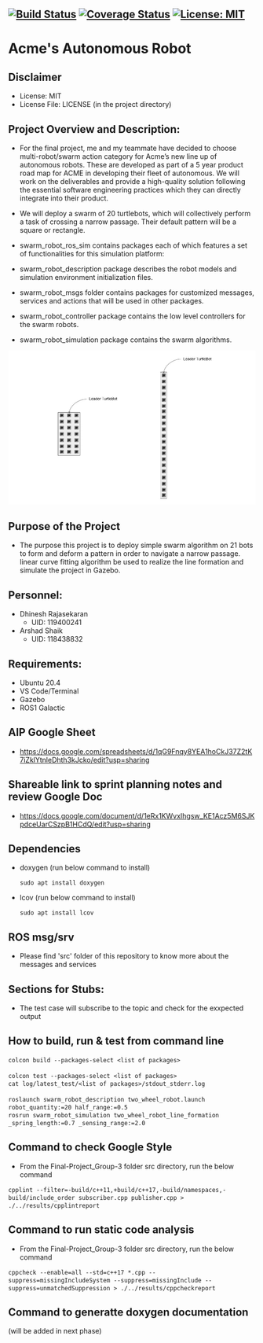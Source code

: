 [![Build Status](https://github.com/stark-2000/Final-Project_Group-3/actions/workflows/build_and_coveralls.yml/badge.svg)](https://github.com/stark-2000/Final-Project_Group-3/actions/workflows/build_and_coveralls.yml)
[![Coverage Status](https://coveralls.io/repos/github/stark-2000/Final-Project_Group-3/badge.svg?branch=main)](https://coveralls.io/github/stark-2000/Final-Project_Group-3?branch=main)
[![License: MIT](https://img.shields.io/badge/License-MIT-yellow.svg)](https://opensource.org/licenses/MIT)
---
# Acme's Autonomous Robot

## Disclaimer
 - License: MIT  
 - License File: LICENSE (in the project directory)
   
## Project Overview and Description:
 - For the final project, me and my teammate have decided to choose multi-robot/swarm action category for Acme’s new line up of autonomous robots. These are developed as part of a 5 year product road map for ACME in developing their fleet of autonomous. We will work on the deliverables and provide a high-quality solution following the essential software engineering practices which they can directly integrate into their product.
 - We will deploy a swarm of 20 turtlebots, which will collectively perform a task of crossing a narrow passage. Their default pattern will be a square or rectangle. 
 - swarm_robot_ros_sim contains packages each of which features a set of functionalities for this simulation platform:

-  swarm_robot_description package describes the robot models and simulation environment initialization files.

-  swarm_robot_msgs folder contains packages for customized messages, services and actions that will be used in other packages.

-  swarm_robot_controller package contains the low level controllers for the swarm robots.

-  swarm_robot_simulation package contains the swarm algorithms.

 ![My Image](./readme_image/TurtleBot_Swarm_Sample.jpg)


## Purpose of the Project
 - The purpose this project is to deploy simple swarm algorithm on 21 bots to form and deform a pattern in order to navigate a narrow passage. linear curve fitting algorithm be  used to realize the line formation and simulate the project in Gazebo.
 
## Personnel:
 - Dhinesh Rajasekaran 
    - UID: 119400241
 - Arshad Shaik
    - UID: 118438832

## Requirements: 
 - Ubuntu 20.4
 - VS Code/Terminal
 - Gazebo
 - ROS1 Galactic
 
## AIP Google Sheet
 - https://docs.google.com/spreadsheets/d/1qG9Fnqy8YEA1hoCkJ37Z2tK7iZklYtnleDhth3kJcko/edit?usp=sharing

## Shareable link to sprint planning notes and review Google Doc
 - https://docs.google.com/document/d/1eRx1KWvxIhgsw_KE1Acz5M6SJKpdceUarCSzpB1HCdQ/edit?usp=sharing
 
## Dependencies
 - doxygen (run below command to install)
   ```
   sudo apt install doxygen
   ```
 - lcov (run below command to install)
   ```
   sudo apt install lcov
   ```
## ROS msg/srv
- Please find 'src' folder of this repository to know more about the messages and services

## Sections for Stubs:
- The test case will subscribe to the topic and check for the exxpected output

## How to build, run & test from command line
```
colcon build --packages-select <list of packages>

colcon test --packages-select <list of packages>
cat log/latest_test/<list of packages>/stdout_stderr.log
 
roslaunch swarm_robot_description two_wheel_robot.launch robot_quantity:=20 half_range:=0.5
rosrun swarm_robot_simulation two_wheel_robot_line_formation _spring_length:=0.7 _sensing_range:=2.0
```

## Command to check Google Style
- From the Final-Project_Group-3 folder src directory, run the below command
```
cpplint --filter=-build/c++11,+build/c++17,-build/namespaces,-build/include_order subscriber.cpp publisher.cpp > ./../results/cpplintreport
```
## Command to run static code analysis
- From the Final-Project_Group-3 folder src directory, run the below command
```
cppcheck --enable=all --std=c++17 *.cpp --suppress=missingIncludeSystem --suppress=missingInclude --suppress=unmatchedSuppression > ./../results/cppcheckreport
```
## Command to generatte doxygen documentation
(will be added in next phase)
